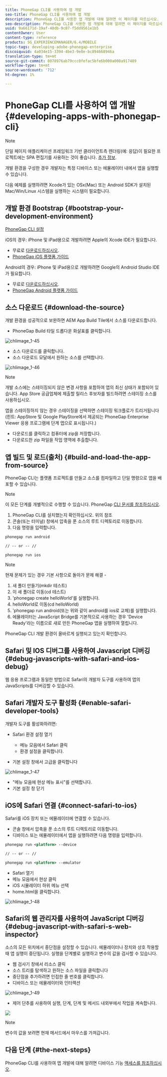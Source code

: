 ```yaml
---
title: PhoneGap CLI를 사용하여 앱 개발
seo-title: PhoneGap CLI를 사용하여 앱 개발
description: PhoneGap CLI를 사용한 앱 개발에 대해 알려면 이 페이지를 따르십시오.
seo-description: PhoneGap CLI를 사용한 앱 개발에 대해 알려면 이 페이지를 따르십시오.
uuid: 9a66171d-19af-40db-9c07-f5dd9561e1b5
contentOwner: User
content-type: reference
products: SG_EXPERIENCEMANAGER/6.4/MOBILE
topic-tags: developing-adobe-phonegap-enterprise
discoiquuid: 4a034e15-3394-4be3-9e8e-bc894668946a
translation-type: tm+mt
source-git-commit: 8078976ab79ccc0fefac5bfe6b000a008a917489
workflow-type: tm+mt
source-wordcount: '712'
ht-degree: 1%

---
```



# PhoneGap CLI를 사용하여 앱 개발{#developing-apps-with-phonegap-cli}

>[!NOTE]
>
>단일 페이지 애플리케이션 프레임워크 기반 클라이언트측 렌더링(예: 응답)이 필요한 프로젝트에는 SPA 편집기를 사용하는 것이 좋습니다. [추가 정보](/help/sites-developing/spa-overview.md).

개발 환경을 구성한 경우 개발자는 특정 디바이스 또는 에뮬레이터 내에서 앱을 실행할 수 있습니다.

다음 예제를 실행하려면 Xcode가 있는 OSx(Mac) 또는 Android SDK가 설치된 Mac/Win/Linux 시스템을 실행하는 시스템이 필요합니다.

## 개발 환경 Bootstrap {#bootstrap-your-development-environment}

[PhoneGap CLI 설정](https://docs.phonegap.com/en/4.0.0/guide_cli_index.md.html#The%20Command-Line%20Interface)

iOS의 경우: iPhone 및 iPad용으로 개발하려면 Apple의 Xcode IDE가 필요합니다.

* 무료로 [다운로드하십시오](https://developer.apple.com/xcode/downloads/).
* [PhoneGap iOS 플랫폼 가이드](https://docs.phonegap.com/en/4.0.0/guide_platforms_ios_index.md.html#iOS%20Platform%20Guide)

Android의 경우: iPhone 및 iPad용으로 개발하려면 Google의 Android Studio IDE가 필요합니다.

* 무료로 [다운로드하십시오](https://developer.android.com/sdk/index.html).
* [PhoneGap Android 플랫폼 가이드](https://docs.phonegap.com/en/4.0.0/guide_platforms_android_index.md.html#Android%20Platform%20Guide)

## 소스 다운로드 {#download-the-source}

개발 환경을 성공적으로 보완하면 AEM App Build Tile에서 소스를 다운로드합니다.

* PhoneGap Build 타일 드롭다운 화살표를 클릭합니다.

![chlimage_1-45](assets/chlimage_1-45.png)

* 소스 다운로드를 클릭합니다.
* 소스 다운로드 모달에서 원하는 소스를 선택합니다.

![chlimage_1-46](assets/chlimage_1-46.png)

>[!NOTE]
>
>개발 소스에는 스테이징되지 않은 변경 사항을 포함하여 앱의 최신 상태가 포함되어 있습니다. App Store 공급업체에 제출할 릴리스 후보자를 빌드하려면 스테이징 소스를 사용하십시오.
>
>앱을 스테이징하지 않는 경우 스테이징을 선택하면 스테이징 워크플로가 트리거됩니다(힌트: AppStore 및 Google PlayStore에서 제공되는 PhoneGap Enterprise Viewer 응용 프로그램에 단계 앱으로 표시됩니다.)

* 다운로드를 클릭하고 컴퓨터에 zip을 저장합니다.
* 다운로드한 zip 파일을 작업 영역에 추출합니다.

## 앱 빌드 및 로드(출처) {#build-and-load-the-app-from-source}

PhoneGap CLI는 플랫폼 프로젝트를 만들고 소스를 컴파일하고 단일 명령으로 앱을 배포할 수 있습니다.

>[!NOTE]
>
>이 모든 단계를 개별적으로 수행할 수 있습니다. PhoneGap [CLI 문서를 참조하십시오](https://phonegap.com/blog/2014/11/13/phonegap-cli-3-6-3/).

1. PhoneGap CLI를 설치했는지 확인하십시오. 위의 참조
1. 콘솔(또는 터미널) 창에서 압축을 푼 소스의 루트 디렉토리로 이동합니다.
1. 다음 명령을 입력합니다.

```xml
phonegap run android

// -- or -- //

phonegap run ios
```

>[!NOTE]
>
>현재 문제가 있는 경우 기본 사항으로 돌아가 문제 해결 -
>
>1. 새 폴더 만들기(mkdir 테스트)
>1. 이 새 폴더로 이동(cd 테스트)
>1. &#39;phonegap create helloWorld&#39;를 실행합니다.
>1. helloWorld로 이동(cd helloWorld)
>1. &#39;phonegap run android(또는 위와 같이 android를 ios로 교체)를 실행합니다.
>1. 에뮬레이터는 JavaScript Bridge를 기본적으로 사용하는 경우 &#39;Device Ready&#39;라는 이름으로 새로 만든 PhoneGap 앱을 실행하여 열립니다.

>
>
PhoneGap CLI 개발 환경이 올바르게 실행되고 있는지 확인합니다.

## Safari 및 IOS 디버그를 사용하여 Javascript 디버깅 {#debug-javascripts-with-safari-and-ios-debug}

웹 응용 프로그램과 동일한 방법으로 Safari의 개발자 도구를 사용하여 앱의 JavaScripts를 디버깅할 수 있습니다.

## Safari 개발자 도구 활성화 {#enable-safari-developer-tools}

개발자 도구를 활성화하려면:

* Safari 환경 설정 열기

   * 메뉴 모음에서 Safari 클릭
   * 환경 설정을 클릭합니다.

* 기본 설정 창에서 고급을 클릭합니다

![chlimage_1-47](assets/chlimage_1-47.png)

* &quot;메뉴 모음에 현상 메뉴 표시&quot;를 선택합니다.
* 기본 설정 창 닫기

## iOS에 Safari 연결 {#connect-safari-to-ios}

Safari를 iOS 장치 또는 에뮬레이터에 연결할 수 있습니다.

* 콘솔 창에서 압축을 푼 소스의 루트 디렉토리로 이동합니다.
* 디바이스 또는 에뮬레이터에서 앱을 실행하려면 다음 명령을 입력합니다.

```xml
phonegap run <platform> --device

// -- or -- //

phonegap run <platform> --emulator
```

* Safari 열기
* 메뉴 모음에서 현상 클릭
* iOS 시뮬레이터 하위 메뉴 선택
* home.html을 클릭합니다.

![chlimage_1-48](assets/chlimage_1-48.png)

## Safari의 웹 관리자를 사용하여 JavaScript 디버깅 {#debug-javascript-with-safari-s-web-inspector}

소스의 모든 위치에서 중단점을 설정할 수 있습니다. 에뮬레이터나 장치와 상호 작용할 때 앱 실행이 중단됩니다. 실행을 단계별로 실행하고 변수의 값을 검사할 수 있습니다.

* 웹 검사기 창에서 리소스 클릭
* 소스 트리를 탐색하고 원하는 소스 파일을 클릭합니다
* 중단점을 추가하려면 인접한 줄 번호를 클릭합니다.
* 디바이스 또는 에뮬레이터와 인터랙션

![chlimage_1-49](assets/chlimage_1-49.png)

* 제어 단추를 사용하여 실행, 단계, 단계 및 메서드 내외부에서 작업을 계속합니다.

![](do-not-localize/chlimage_1-4.png)

>[!NOTE]
>
>변수의 값을 보려면 현재 메서드에서 마우스를 가져갑니다.

## 다음 단계 {#the-next-steps}

PhoneGap CLI를 사용하여 앱 개발에 대해 알려면 디바이스 기능 [액세스를 참조하십시오](/help/mobile/phonegap-access-device-features.md).
